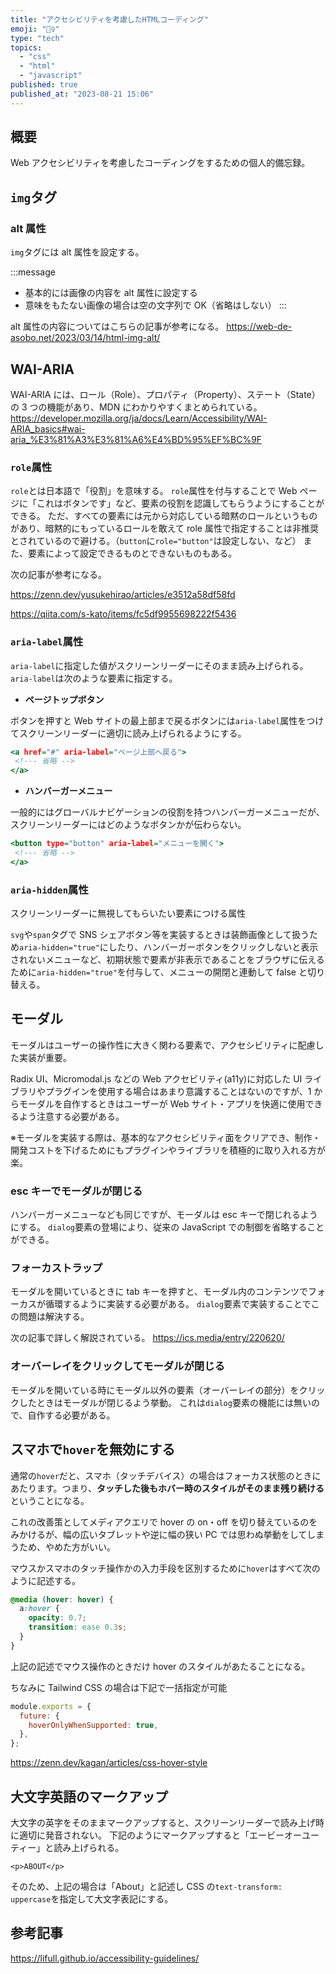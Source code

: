 ```yaml
---
title: "アクセシビリティを考慮したHTMLコーディング"
emoji: "🙆‍♀️"
type: "tech"
topics:
  - "css"
  - "html"
  - "javascript"
published: true
published_at: "2023-08-21 15:06"
---
```


## 概要

Web アクセシビリティを考慮したコーディングをするための個人的備忘録。

## `img`タグ

### alt 属性

`img`タグには alt 属性を設定する。

:::message

- 基本的には画像の内容を alt 属性に設定する
- 意味をもたない画像の場合は空の文字列で OK（省略はしない）
  :::

alt 属性の内容についてはこちらの記事が参考になる。
<https://web-de-asobo.net/2023/03/14/html-img-alt/>

## WAI-ARIA

WAI-ARIA には、ロール（Role）、プロパティ（Property）、ステート（State）の 3 つの機能があり、MDN にわかりやすくまとめられている。
<https://developer.mozilla.org/ja/docs/Learn/Accessibility/WAI-ARIA_basics#wai-aria_%E3%81%A3%E3%81%A6%E4%BD%95%EF%BC%9F>

### `role`属性

`role`とは日本語で「役割」を意味する。
`role`属性を付与することで Web ページに「これはボタンです」など、要素の役割を認識してもらうようにすることができる。
ただ、すべての要素には元から対応している暗黙のロールというものがあり、暗黙的にもっているロールを敢えて role 属性で指定することは非推奨とされているので避ける。（`button`に`role="button"`は設定しない、など）
また、要素によって設定できるものとできないものもある。

次の記事が参考になる。

<https://zenn.dev/yusukehirao/articles/e3512a58df58fd>

<https://qiita.com/s-kato/items/fc5df9955698222f5436>

### `aria-label`属性

`aria-label`に指定した値がスクリーンリーダーにそのまま読み上げられる。
`aria-label`は次のような要素に指定する。

- **ページトップボタン**

ボタンを押すと Web サイトの最上部まで戻るボタンには`aria-label`属性をつけてスクリーンリーダーに適切に読み上げられるようにする。

```html:index.html
<a href="#" aria-label="ページ上部へ戻る">
 <!--- 省略 -->
</a>
```

- **ハンバーガーメニュー**

一般的にはグローバルナビゲーションの役割を持つハンバーガーメニューだが、スクリーンリーダーにはどのようなボタンかが伝わらない。

```html:index.html
<button type="button" aria-label="メニューを開く">
 <!--- 省略 -->
</a>
```

### `aria-hidden`属性

スクリーンリーダーに無視してもらいたい要素につける属性

`svg`や`span`タグで SNS シェアボタン等を実装するときは装飾画像として扱うため`aria-hidden="true"`にしたり、ハンバーガーボタンをクリックしないと表示されないメニューなど、初期状態で要素が非表示であることをブラウザに伝えるために`aria-hidden="true"`を付与して、メニューの開閉と連動して false と切り替える。

## モーダル

モーダルはユーザーの操作性に大きく関わる要素で、アクセシビリティに配慮した実装が重要。

Radix UI、Micromodal.js などの Web アクセビリティ(a11y)に対応した UI ライブラリやプラグインを使用する場合はあまり意識することはないのですが、1 からモーダルを自作するときはユーザーが Web サイト・アプリを快適に使用できるよう注意する必要がある。

※モーダルを実装する際は、基本的なアクセシビリティ面をクリアでき、制作・開発コストを下げるためにもプラグインやライブラリを積極的に取り入れる方が楽。

### esc キーでモーダルが閉じる

ハンバーガーメニューなども同じですが、モーダルは esc キーで閉じれるようにする。
`dialog`要素の登場により、従来の JavaScript での制御を省略することができる。

### フォーカストラップ

モーダルを開いているときに tab キーを押すと、モーダル内のコンテンツでフォーカスが循環するように実装する必要がある。
`dialog`要素で実装することでこの問題は解決する。

次の記事で詳しく解説されている。
<https://ics.media/entry/220620/>

### オーバーレイをクリックしてモーダルが閉じる

モーダルを開いている時にモーダル以外の要素（オーバーレイの部分）をクリックしたときはモーダルが閉じるよう挙動。
これは`dialog`要素の機能には無いので、自作する必要がある。

## スマホで`hover`を無効にする

通常の`hover`だと、スマホ（タッチデバイス）の場合はフォーカス状態のときにあたります。つまり、**タッチした後もホバー時のスタイルがそのまま残り続ける**ということになる。

これの改善策としてメディアクエリで hover の on・off を切り替えているのをみかけるが、幅の広いタブレットや逆に幅の狭い PC では思わぬ挙動をしてしまうため、やめた方がいい。

マウスかスマホのタッチ操作かの入力手段を区別するために`hover`はすべて次のように記述する。

```css:style.css
@media (hover: hover) {
  a:hover {
    opacity: 0.7;
    transition: ease 0.3s;
  }
}
```

上記の記述でマウス操作のときだけ hover のスタイルがあたることになる。

ちなみに Tailwind CSS の場合は下記で一括指定が可能

```js:tailwind.config.js
module.exports = {
  future: {
    hoverOnlyWhenSupported: true,
  },
};
```

<https://zenn.dev/kagan/articles/css-hover-style>

## 大文字英語のマークアップ

大文字の英字をそのままマークアップすると、スクリーンリーダーで読み上げ時に適切に発音されない。
下記のようにマークアップすると「エービーオーユーティー」と読み上げられる。

```html:
<p>ABOUT</p>
```

そのため、上記の場合は「About」と記述し CSS の`text-transform: uppercase`を指定して大文字表記にする。

## 参考記事

<https://lifull.github.io/accessibility-guidelines/>
